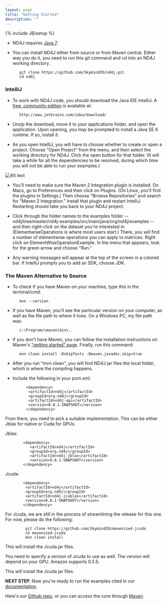```yaml
---
layout: page
title: "Getting Started"
description: ""
---
```

{% include JB/setup %}

* ND4J requires [Java 7](http://www.oracle.com/technetwork/java/javase/downloads/jdk7-downloads-1880260.html).

* You can install ND4J either from source or from Maven central. Either way you do it, you need to run this git command and cd into an ND4J working directory. 

         git clone https://github.com/SkymindIO/nd4j.git
         cd nd4j

### IntelliJ

* To work with ND4J code, you should download the Java IDE IntelliJ. A [free, community edition](http://www.jetbrains.com/idea/download/) is available at:

         http://www.jetbrains.com/idea/download/

* Unzip the download, move it to your applications folder, and open the application. Upon opening, you may be prompted to install a Java SE 6 runtime. If so, install it. 

* As you open IntelliJ, you will have to choose whether to create or open a project. Choose "Open Project" from the menu, and then select the working directory for ND4J. Click the open button for that folder. (It will take a while for all the dependencies to be resolved, during which time you will not be able to run your examples.)

![Alt text](../img/open_project.png) 

* You'll need to make sure the Maven 2 Integration plugin is installed. On Macs, go to Preferences and then click on Plugins. (On Linux, you'll find the plugins in Settings.) Then choose "Browse Repositories" and search for "Maven 2 Integration." Install that plugin and restart IntelliJ. Restarting should take you back to your ND4J project. 

* Click through the folder names to the examples folder -- nd4j/tree/master/nd4j-examples/src/main/java/org/nd4j/examples -- and then right-click on the dataset you're interested in. (ElementwiseOperations is where most users start.) There, you will find a number of elementwise operations you can apply to matrices. Right click on ElementWiseOperationExample. In the menu that appears, look for the green arrow and choose "Run." 

* Any warning messages will appear at the top of the screen in a colored bar. If IntelliJ prompts you to add an SDK, choose JDK.

### The Maven Alternative to Source

* To check if you have Maven on your machine, type this in the terminal/cmd:

         mvn --version

* If you have Maven, you'll see the particular version on your computer, as well as the file path to where it lives. On a Windows PC, my file path was:

         c:\Programs\maven\bin\..

* If you don't have Maven, you can follow the installation instructions on Maven's ["getting started" page](https://maven.apache.org/guides/getting-started/maven-in-five-minutes.html). Finally, run this command:

         mvn clean install -DskipTests -Dmaven.javadoc.skip=true

* After you run "mvn clean", you will find ND4J jar files the local folder, which is where the compiling happens.
	
* Include the following in your pom.xml:

            <dependency>
             <artifactId>nd4j</artifactId>
             <groupId>org.nd4j</groupId>
             <artifactId>nd4j-api</artifactId>
             <version>0.0.1-SNAPSHOT</version>
            </dependency>

From there, you need to pick a suitable implementation. This can be either Jblas for native or Cuda for GPUs.

Jblas:

            <dependency>
               <artifactId>nd4j</artifactId>
               <groupId>org.nd4j</groupId>
               <artifactId>nd4j-jblas</artifactId>
               <version>0.0.1-SNAPSHOT</version>
            </dependency>

Jcuda:

            <dependency>
             <artifactId>nd4j</artifactId>
             <groupId>org.nd4j</groupId>
             <artifactId>nd4j-jcublas</artifactId>
             <version>0.0.1-SNAPSHOT</version>
            </dependency>

For Jcuda, we are still in the process of streamlining the release for this one. For now, please do the following:

             git clone https://github.com/SkymindIO/mavenized-jcuda
             cd mavenized-jcuda
             mvn clean install

This will install the Jcuda jar files.

You need to specify a version of Jcuda to use as well. The version will depend on your GPU. Amazon supports 0.5.5.

This will install the Jcuda jar files.

**NEXT STEP**: Now you're ready to run the examples cited in our [documentation](../elementwise.html).

Here's our [Github repo](https://github.com/SkymindIO/nd4j), or you can access the core through [Maven](http://maven.apache.org/download.cgi).
